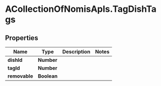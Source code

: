 # ACollectionOfNomisApIs.TagDishTags

## Properties
Name | Type | Description | Notes
------------ | ------------- | ------------- | -------------
**dishId** | **Number** |  | 
**tagId** | **Number** |  | 
**removable** | **Boolean** |  | 


